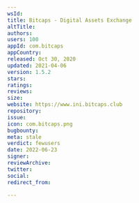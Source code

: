 ```yaml
---
wsId: 
title: Bitcaps - Digital Assets Exchange
altTitle: 
authors: 
users: 100
appId: com.bitcaps
appCountry: 
released: Oct 30, 2020
updated: 2021-04-06
version: 1.5.2
stars: 
ratings: 
reviews: 
size: 
website: https://www.ini.bitcaps.club
repository: 
issue: 
icon: com.bitcaps.png
bugbounty: 
meta: stale
verdict: fewusers
date: 2022-06-23
signer: 
reviewArchive: 
twitter: 
social: 
redirect_from: 

---
```


